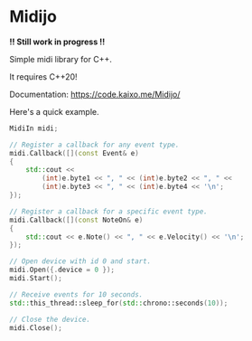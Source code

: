 # Midijo

**!! Still work in progress !!**

Simple midi library for C++.

It requires C++20!

Documentation: https://code.kaixo.me/Midijo/

Here's a quick example.
```cpp
MidiIn midi;

// Register a callback for any event type.
midi.Callback([](const Event& e)
{
    std::cout << 
        (int)e.byte1 << ", " << (int)e.byte2 << ", " << 
        (int)e.byte3 << ", " << (int)e.byte4 << '\n';
});

// Register a callback for a specific event type.
midi.Callback([](const NoteOn& e) 
{
    std::cout << e.Note() << ", " << e.Velocity() << '\n';
});

// Open device with id 0 and start.
midi.Open({.device = 0 });
midi.Start();

// Receive events for 10 seconds.
std::this_thread::sleep_for(std::chrono::seconds(10));

// Close the device.
midi.Close();
```
